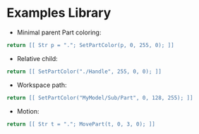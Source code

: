 # Examples Library

- Minimal parent Part coloring:
```lua
return [[ Str p = "."; SetPartColor(p, 0, 255, 0); ]]
```

- Relative child:
```lua
return [[ SetPartColor("./Handle", 255, 0, 0); ]]
```

- Workspace path:
```lua
return [[ SetPartColor("MyModel/Sub/Part", 0, 128, 255); ]]
```

- Motion:
```lua
return [[ Str t = "."; MovePart(t, 0, 3, 0); ]]
```

